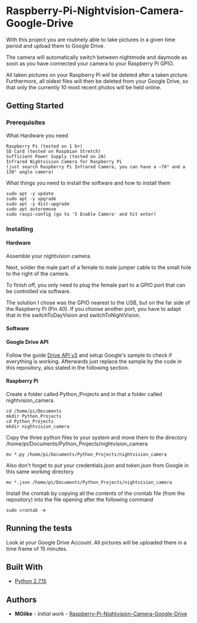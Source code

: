 # Raspberry-Pi-Nightvision-Camera-Google-Drive
With this project you are routinely able to take pictures in a given time period and upload them to Google Drive.

The camera will automatically switch between nightmode and daymode as soon as you have connected your camera to your Raspberry Pi GPIO.

All taken pictures on your Raspberry Pi will be deleted after a taken picture. Furthermore, all oldest files will then be deleted from your Google Drive, so that only the currently 10 most recent photos will be held online.


## Getting Started

### Prerequisites
What Hardware you need

```
Raspberry Pi (tested on 1 b+)
SD Card (tested on Raspbian Stretch)
Sufficient Power Supply (tested on 2A)
Infrared Nightvision Camera for Raspberry Pi 
(just search Raspberry Pi Infrared Camera, you can have a ~70° and a 130° angle camera)
```

What things you need to install the software and how to install them
```
sudo apt -y update
sudo apt -y upgrade
sudo apt -y dist-upgrade
sudo apt autoremove
sudo raspi-config (go to '5 Enable Camera' and hit enter)
```

### Installing

#### Hardware

Assemble your nightvision camera.

Next, solder the male part of a female to male jumper cable to the small hole to the right of the camera.

To finish off, you only need to plug the female part to a GPIO port that can be controlled via software.

The solution I chose was the GPIO nearest to the USB, but on the far side of the Raspberry Pi (Pin 40). If you choose another port, you have to adapt that in the switchToDayVision and switchToNightVision.

#### Software

#### Google Drive API

Follow the guide [Drive API v3](https://developers.google.com/drive/api/v3/quickstart/python/) and setup Google's sample to check if everything is working. Afterwards just replace the sample by the code in this repository, also stated in the following section.

#### Raspberry Pi

Create a folder called Python_Projects and in that a folder called nightvision_camera.

```
cd /home/pi/Documents
mkdir Python_Projects
cd Python_Projects
mkdir nightvision_camera
```

Copy the three python files to your system and move them to the directory /home/pi/Documents/Python_Projects/nightvision_camera

```
mv *.py /home/pi/Documents/Python_Projects/nightvision_camera
```

Also don't forget to put your credentials.json and token.json from Google in this same working directory

```
mv *.json /home/pi/Documents/Python_Projects/nightvision_camera
```

Install the crontab by copying all the contents of the crontab file (from the repository) into the file opening after the following command

```
sudo crontab -e
```

## Running the tests

Look at your Google Drive Account. All pictures will be uploaded there in a time frame of 15 minutes.


## Built With

* [Python 2.7.15](https://www.python.org/downloads/release/python-2715/)


## Authors

* **MGlike** - *Initial work* - [Raspberry-Pi-Nightvision-Camera-Google-Drive](https://github.com/MGlike/Raspberry-Pi-Nightvision-Camera-Google-Drive)
